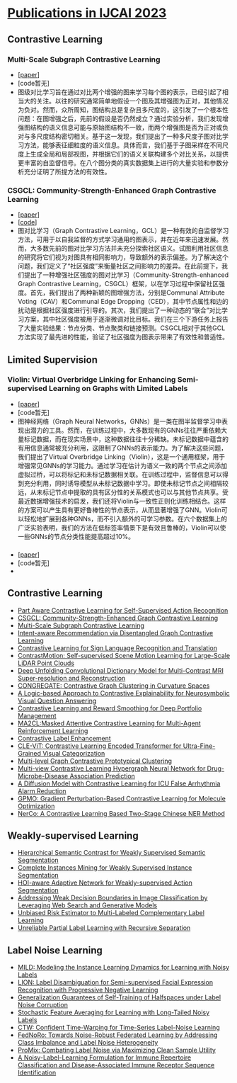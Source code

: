 # [Publications in IJCAI 2023](https://www.ijcai.org/proceedings/2023/)

## Contrastive Learning
### Multi-Scale Subgraph Contrastive Learning
 - [[paper](https://www.ijcai.org/proceedings/2023/0246.pdf)]
 - [code暂无]
 - 图级对比学习旨在通过对比两个增强的图来学习每个图的表示，已经引起了相当大的关注。以往的研究通常简单地假设一个图及其增强图为正对，其他情况为负对。然而，众所周知，图结构总是复杂且多尺度的，这引发了一个根本性问题：在图增强之后，先前的假设是否仍然成立？通过实验分析，我们发现增强图结构的语义信息可能与原始图结构不一致，而两个增强图是否为正对或负对与多尺度结构密切相关。基于这一发现，我们提出了一种多尺度子图对比学习方法，能够表征细粒度的语义信息。具体而言，我们基于子图采样在不同尺度上生成全局和局部视图，并根据它们的语义关联构建多个对比关系，以提供更丰富的自监督信号。在八个图分类的真实数据集上进行的大量实验和参数分析充分证明了所提方法的有效性。
### CSGCL: Community-Strength-Enhanced Graph Contrastive Learning
- [[paper](https://www.ijcai.org/proceedings/2023/0229.pdf)]
- [[code](https://github.com/HanChen-HUST/CSGCL)]
- 图对比学习（Graph Contrastive Learning，GCL）是一种有效的自监督学习方法，可用于以自我监督的方式学习通用的图表示，并在近年来迅速发展。然而，大多数先前的图对比学习方法并未充分探索社区语义。试图利用社区信息的研究将它们视为对图具有相同影响力，导致额外的表示偏差。为了解决这个问题，我们定义了“社区强度”来衡量社区之间影响力的差异。在此前提下，我们提出了一种增强社区强度的图对比学习（Community-Strength-enhanced Graph Contrastive Learning，CSGCL）框架，以在学习过程中保留社区强度。首先，我们提出了两种新颖的图增强方法，分别是Communal Attribute Voting（CAV）和Communal Edge Dropping（CED），其中节点属性和边的扰动是根据社区强度进行引导的。其次，我们提出了一种动态的“联合”对比学习方案，其中社区强度被用于逐渐微调对比目标。我们在三个下游任务上报告了大量实验结果：节点分类、节点聚类和链接预测。CSGCL相对于其他GCL方法实现了最先进的性能，验证了社区强度为图表示带来了有效性和普适性。

## Limited Supervision
### Violin: Virtual Overbridge Linking for Enhancing Semi-supervised Learning on Graphs with Limited Labels
- [[paper](https://www.ijcai.org/proceedings/2023/0495.pdf)]
- [code暂无]
- 图神经网络（Graph Neural Networks，GNNs）是一类在图半监督学习中表现出潜力的工具。然而，在训练过程中，大多数现有的GNNs往往严重依赖大量标记数据，而在现实场景中，这种数据往往十分稀缺。未标记数据中蕴含的有用信息通常被充分利用，这限制了GNNs的表示能力。为了解决这些问题，我们提出了Virtual Overbridge Linking（Violin），这是一个通用框架，用于增强常见GNNs的学习能力。通过学习在估计为语义一致的两个节点之间添加虚拟过桥，可以将标记和未标记数据相关联。在训练过程中，监督信息可以得到充分利用，同时诱导模型从未标记数据中学习。即使未标记节点之间相隔较远，从未标记节点中提取的具有区分性的关系模式也可以与其他节点共享。受最近数据增强技术的启发，我们还将Violin与一致性正则化训练相结合。这样的方案可以产生具有更好鲁棒性的节点表示，从而显著增强了GNN。Violin可以轻松地扩展到各种GNNs，而不引入额外的可学习参数。在六个数据集上的广泛实验表明，我们的方法在低标签率情景下是有效且鲁棒的，Violin可以使一些GNNs的节点分类性能提高超过10%。

### 
- [[paper]()]
- [code暂无]
- 

## Contrastive Learning
 - [Part Aware Contrastive Learning for Self-Supervised Action Recognition](https://www.ijcai.org/proceedings/2023/0095.pdf)
 - [CSGCL: Community-Strength-Enhanced Graph Contrastive Learning](https://www.ijcai.org/proceedings/2023/0229.pdf)
 - [Multi-Scale Subgraph Contrastive Learning](https://www.ijcai.org/proceedings/2023/0246.pdf)
 - [Intent-aware Recommendation via Disentangled Graph Contrastive Learning](https://www.ijcai.org/proceedings/2023/0260.pdf)
 - [Contrastive Learning for Sign Language Recognition and Translation](https://www.ijcai.org/proceedings/2023/0085.pdf)
 - [ContrastMotion: Self-supervised Scene Motion Learning for Large-Scale LiDAR Point Clouds](https://www.ijcai.org/proceedings/2023/0103.pdf)
 - [Deep Unfolding Convolutional Dictionary Model for Multi-Contrast MRI Super-resolution and Reconstruction](https://www.ijcai.org/proceedings/2023/0112.pdf)
 - [CONGREGATE: Contrastive Graph Clustering in Curvature Spaces](https://www.ijcai.org/proceedings/2023/0255.pdf)
 - [A Logic-based Approach to Contrastive Explainability for Neurosymbolic Visual Question Answering](https://www.ijcai.org/proceedings/2023/0408.pdf)
 - [Contrastive Learning and Reward Smoothing for Deep Portfolio Management](https://www.ijcai.org/proceedings/2023/0441.pdf)
 - [MA2CL:Masked Attentive Contrastive Learning for Multi-Agent Reinforcement Learning](https://www.ijcai.org/proceedings/2023/0470.pdf)
 - [Contrastive Label Enhancement](https://www.ijcai.org/proceedings/2023/0484.pdf)
 - [CLE-ViT: Contrastive Learning Encoded Transformer for Ultra-Fine-Grained Visual Categorization](https://www.ijcai.org/proceedings/2023/0504.pdf)
 - [Multi-level Graph Contrastive Prototypical Clustering](https://www.ijcai.org/proceedings/2023/0513.pdf)
 - [Multi-view Contrastive Learning Hypergraph Neural Network for Drug-Microbe-Disease Association Prediction](https://www.ijcai.org/proceedings/2023/0537.pdf)
 - [A Diffusion Model with Contrastive Learning for ICU False Arrhythmia Alarm Reduction](https://www.ijcai.org/proceedings/2023/0546.pdf)
 - [GPMO: Gradient Perturbation-Based Contrastive Learning for Molecule Optimization](https://www.ijcai.org/proceedings/2023/0549.pdf)
 - [NerCo: A Contrastive Learning Based Two-Stage Chinese NER Method](https://www.ijcai.org/proceedings/2023/0587.pdf)
## Weakly-supervised Learning
 - [Hierarchical Semantic Contrast for Weakly Supervised Semantic Segmentation](https://www.ijcai.org/proceedings/2023/0171.pdf)
 - [Complete Instances Mining for Weakly Supervised Instance Segmentation](https://www.ijcai.org/proceedings/2023/0127.pdf)
 - [HOI-aware Adaptive Network for Weakly-supervised Action Segmentation](https://www.ijcai.org/proceedings/2023/0191.pdf)
 - [Addressing Weak Decision Boundaries in Image Classification by Leveraging Web Search and Generative Models](https://www.ijcai.org/proceedings/2023/0659.pdf)
 - [Unbiased Risk Estimator to Multi-Labeled Complementary Label Learning](https://www.ijcai.org/proceedings/2023/0415.pdf)
 - [Unreliable Partial Label Learning with Recursive Separation](https://www.ijcai.org/proceedings/2023/0468.pdf)
   
## Label Noise Learning
 - [MILD: Modeling the Instance Learning Dynamics for Learning with Noisy Labels](https://www.ijcai.org/proceedings/2023/0092.pdf)
 - [LION: Label Disambiguation for Semi-supervised Facial Expression Recognition with Progressive Negative Learning](https://www.ijcai.org/proceedings/2023/0078.pdf)
 - [Generalization Guarantees of Self-Training of Halfspaces under Label Noise Corruption](https://www.ijcai.org/proceedings/2023/0420.pdf)
 - [Stochastic Feature Averaging for Learning with Long-Tailed Noisy Labels](https://www.ijcai.org/proceedings/2023/0434.pdf)
 - [CTW: Confident Time-Warping for Time-Series Label-Noise Learning](https://www.ijcai.org/proceedings/2023/0450.pdf)
 - [FedNoRo: Towards Noise-Robust Federated Learning by Addressing Class Imbalance and Label Noise Heterogeneity](https://www.ijcai.org/proceedings/2023/0492.pdf)
 - [ProMix: Combating Label Noise via Maximizing Clean Sample Utility](https://www.ijcai.org/proceedings/2023/0494.pdf)
 - [A Noisy-Label-Learning Formulation for Immune Repertoire Classification and Disease-Associated Immune Receptor Sequence Identification](https://www.ijcai.org/proceedings/2023/0527.pdf)

